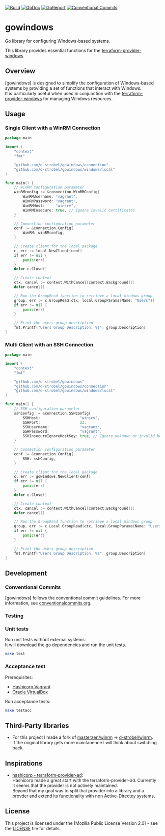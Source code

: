 <!-- Badges -->
[![Build][build badge]][build page]
[![GoDoc][godoc badge]][godoc page]
[![GoReport][goreport badge]][goreport page]
[![Conventional Commits][convention badge]][convention page]

# gowindows
Go library for configuring Windows-based systems.

This library provides essential functions for the [terraform-provider-windows](https://github.com/d-strobel/terraform-provider-windows).

## Overview
[gowindows] is designed to simplify the configuration of Windows-based systems by providing a set of functions that interact with Windows.<br>
It is particularly useful when used in conjunction with the [terraform-provider-windows](https://github.com/d-strobel/terraform-provider-windows) for managing Windows resources.


## Usage
### Single Client with a WinRM Connection
```go
package main

import (
	"context"
	"fmt"

	"github.com/d-strobel/gowindows/connection"
	"github.com/d-strobel/gowindows/windows/local"
)

func main() {
	// WinRM configuration parameter
	winRMconfig := &connection.WinRMConfig{
		WinRMUsername: "vagrant",
		WinRMPassword: "vagrant",
		WinRMHost:     "winsrv",
		WinRMInsecure: true, // Ignore invalid certificates
	}

	// Connection configuration parameter
	conf := &connection.Config{
		WinRM: winRMconfig,
	}

	// Create client for the local package
	c, err := local.NewClient(conf)
	if err != nil {
		panic(err)
	}
	defer c.Close()

	// Create context
	ctx, cancel := context.WithCancel(context.Background())
	defer cancel()

	// Run the GroupRead function to retrieve a local Windows group
	group, err := c.GroupRead(ctx, local.GroupParams{Name: "Users"})
	if err != nil {
		panic(err)
	}

	// Print the users group description
	fmt.Printf("Users Group Description: %s", group.Description)
}
```
### Multi Client with an SSH Connection
```go
package main

import (
	"context"
	"fmt"

	"github.com/d-strobel/gowindows"
	"github.com/d-strobel/gowindows/connection"
	"github.com/d-strobel/gowindows/windows/local"
)

func main() {
	// SSH configuration parameter
	sshConfig := &connection.SSHConfig{
		SSHHost:                  "winsrv",
		SSHPort:                  22,
		SSHUsername:              "vagrant",
		SSHPassword:              "vagrant",
		SSHInsecureIgnoreHostKey: true, // Ignore unknown or invalid host keys
	}

	// Connection configuration parameter
	conf := &connection.Config{
		SSH: sshConfig,
	}

	// Create client for the local package
	c, err := gowindows.NewClient(conf)
	if err != nil {
		panic(err)
	}
	defer c.Close()

	// Create context
	ctx, cancel := context.WithCancel(context.Background())
	defer cancel()

	// Run the GroupRead function to retrieve a local Windows group
	group, err := c.Local.GroupRead(ctx, local.GroupParams{Name: "Users"})
	if err != nil {
		panic(err)
	}

	// Print the users group description
	fmt.Printf("Users Group Description: %s", group.Description)
}
```

## Development
### Conventional Commits
[gowindows] follows the conventional commit guidelines. For more information, see [conventionalcommits.org](https://www.conventionalcommits.org/).

### Testing
### Unit tests
Run unit tests without external systems:<br>
It will download the go dependencies and run the unit tests.
```bash
make test
```

### Acceptance test
Prerequisites:
* [Hashicorp Vagrant](https://www.vagrantup.com/)
* [Oracle VirtualBox](https://www.virtualbox.org/)

Run acceptance tests:
```bash
make testacc
```

## Third-Party libraries
* For this project I made a fork of [masterzen/winrm](https://github.com/masterzen/winrm) -> [d-strobel/winrm](https://github.com/d-strobel/winrm).<br>
If the original library gets more maintanence I will think about switching back.

## Inspirations
* [hashicorp - terraform-provider-ad](https://github.com/hashicorp/terraform-provider-ad):<br>
Hashicorp made a great start with the terraform-provider-ad. Currently it seems that the provider is not actively maintained.<br>
Beyond that my goal was to split that provider into a library and a provder and extend its functionality with non Active-Directoy systems.

## License
This project is licensed under the [Mozilla Public License Version 2.0] - see the [LICENSE](LICENSE) file for details.

<!-- Badges -->
[godoc badge]: https://pkg.go.dev/badge/github.com/d-strobel/gowindows
[godoc page]: https://pkg.go.dev/github.com/d-strobel/gowindows

[goreport badge]: https://goreportcard.com/badge/github.com/d-strobel/gowindows
[goreport page]: https://goreportcard.com/report/github.com/d-strobel/gowindows

[build badge]: https://github.com/d-strobel/gowindows/actions/workflows/build.yml/badge.svg
[build page]: https://github.com/d-strobel/gowindows/actions/workflows/build.yml

[convention badge]: https://conventionalcommits.org
[convention page]: https://img.shields.io/badge/Conventional%20Commits-1.0.0-%23FE5196?logo=conventionalcommits&logoColor=white
